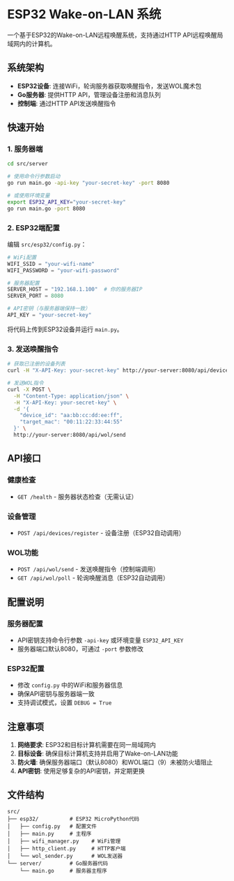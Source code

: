 # ESP32 Wake-on-LAN 系统

一个基于ESP32的Wake-on-LAN远程唤醒系统，支持通过HTTP API远程唤醒局域网内的计算机。

## 系统架构

- **ESP32设备**: 连接WiFi，轮询服务器获取唤醒指令，发送WOL魔术包
- **Go服务器**: 提供HTTP API，管理设备注册和消息队列
- **控制端**: 通过HTTP API发送唤醒指令

## 快速开始

### 1. 服务器端

```bash
cd src/server

# 使用命令行参数启动
go run main.go -api-key "your-secret-key" -port 8080

# 或使用环境变量
export ESP32_API_KEY="your-secret-key"
go run main.go -port 8080
```

### 2. ESP32端配置

编辑 `src/esp32/config.py`：

```python
# WiFi配置
WIFI_SSID = "your-wifi-name"
WIFI_PASSWORD = "your-wifi-password"

# 服务器配置
SERVER_HOST = "192.168.1.100"  # 你的服务器IP
SERVER_PORT = 8080

# API密钥（与服务器端保持一致）
API_KEY = "your-secret-key"
```

将代码上传到ESP32设备并运行 `main.py`。

### 3. 发送唤醒指令

```bash
# 获取已注册的设备列表
curl -H "X-API-Key: your-secret-key" http://your-server:8080/api/devices

# 发送WOL指令
curl -X POST \
  -H "Content-Type: application/json" \
  -H "X-API-Key: your-secret-key" \
  -d '{
    "device_id": "aa:bb:cc:dd:ee:ff",
    "target_mac": "00:11:22:33:44:55"
  }' \
  http://your-server:8080/api/wol/send
```

## API接口

### 健康检查
- `GET /health` - 服务器状态检查（无需认证）

### 设备管理
- `POST /api/devices/register` - 设备注册（ESP32自动调用）

### WOL功能
- `POST /api/wol/send` - 发送唤醒指令（控制端调用）
- `GET /api/wol/poll` - 轮询唤醒消息（ESP32自动调用）

## 配置说明

### 服务器配置
- API密钥支持命令行参数 `-api-key` 或环境变量 `ESP32_API_KEY`
- 服务器端口默认8080，可通过 `-port` 参数修改

### ESP32配置
- 修改 `config.py` 中的WiFi和服务器信息
- 确保API密钥与服务器端一致
- 支持调试模式，设置 `DEBUG = True`

## 注意事项

1. **网络要求**: ESP32和目标计算机需要在同一局域网内
2. **目标设备**: 确保目标计算机支持并启用了Wake-on-LAN功能
3. **防火墙**: 确保服务器端口（默认8080）和WOL端口（9）未被防火墙阻止
4. **API密钥**: 使用足够复杂的API密钥，并定期更换

## 文件结构

```
src/
├── esp32/          # ESP32 MicroPython代码
│   ├── config.py   # 配置文件
│   ├── main.py     # 主程序
│   ├── wifi_manager.py    # WiFi管理
│   ├── http_client.py     # HTTP客户端
│   └── wol_sender.py      # WOL发送器
└── server/         # Go服务器代码
    └── main.go     # 服务器主程序
```
